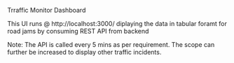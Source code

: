 Trraffic Monitor Dashboard

This UI runs @ http://localhost:3000/ diplaying the data in tabular foramt for road jams by consuming REST API from backend 

Note:
The API is called every 5 mins as per requirement.
The scope can further be increased to display other traffic incidents.

